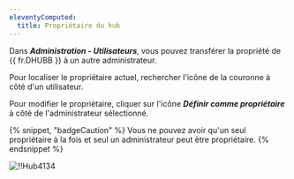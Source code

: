 ```yaml
---
eleventyComputed:
  title: Propriétaire du hub
---
```

Dans ***Administration - Utilisateurs***, vous pouvez transférer la propriété de {{ fr.DHUBB }} à un autre administrateur.

Pour localiser le propriétaire actuel, rechercher l'icône de la couronne à côté d'un utilisateur.

Pour modifier le propriétaire, cliquer sur l'icône ***Définir comme propriétaire*** à côté de l'administrateur sélectionné.

{% snippet, "badgeCaution" %}
Vous ne pouvez avoir qu'un seul propriétaire à la fois et seul un administrateur peut être propriétaire.
{% endsnippet %}

![!!Hub4134](https://cdnweb.devolutions.net/docs/fr/hub/Hub4134.png)
